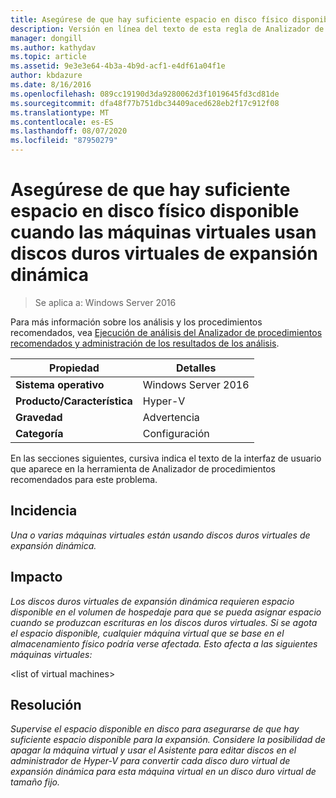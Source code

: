 ```yaml
---
title: Asegúrese de que hay suficiente espacio en disco físico disponible cuando las máquinas virtuales usan discos duros virtuales de expansión dinámica
description: Versión en línea del texto de esta regla de Analizador de procedimientos recomendados.
manager: dongill
ms.author: kathydav
ms.topic: article
ms.assetid: 9e3e3e64-4b3a-4b9d-acf1-e4df61a04f1e
author: kbdazure
ms.date: 8/16/2016
ms.openlocfilehash: 089cc19190d3da9280062d3f1019645fd3cd81de
ms.sourcegitcommit: dfa48f77b751dbc34409aced628eb2f17c912f08
ms.translationtype: MT
ms.contentlocale: es-ES
ms.lasthandoff: 08/07/2020
ms.locfileid: "87950279"
---
```

# <a name="ensure-sufficient-physical-disk-space-is-available-when-virtual-machines-use-dynamically-expanding-virtual-hard-disks"></a>Asegúrese de que hay suficiente espacio en disco físico disponible cuando las máquinas virtuales usan discos duros virtuales de expansión dinámica

>Se aplica a: Windows Server 2016

Para más información sobre los análisis y los procedimientos recomendados, vea [Ejecución de análisis del Analizador de procedimientos recomendados y administración de los resultados de los análisis](https://go.microsoft.com/fwlink/p/?LinkID=223177).

|Propiedad|Detalles|
|-|-|
|**Sistema operativo**|Windows Server 2016|
|**Producto/Característica**|Hyper-V|
|**Gravedad**|Advertencia|
|**Categoría**|Configuración|

En las secciones siguientes, cursiva indica el texto de la interfaz de usuario que aparece en la herramienta de Analizador de procedimientos recomendados para este problema.

## <a name="issue"></a>Incidencia
*Una o varias máquinas virtuales están usando discos duros virtuales de expansión dinámica.*

## <a name="impact"></a>Impacto
*Los discos duros virtuales de expansión dinámica requieren espacio disponible en el volumen de hospedaje para que se pueda asignar espacio cuando se produzcan escrituras en los discos duros virtuales. Si se agota el espacio disponible, cualquier máquina virtual que se base en el almacenamiento físico podría verse afectada. Esto afecta a las siguientes máquinas virtuales:*

\<list of virtual machines>

## <a name="resolution"></a>Resolución
*Supervise el espacio disponible en disco para asegurarse de que hay suficiente espacio disponible para la expansión. Considere la posibilidad de apagar la máquina virtual y usar el Asistente para editar discos en el administrador de Hyper-V para convertir cada disco duro virtual de expansión dinámica para esta máquina virtual en un disco duro virtual de tamaño fijo.*



